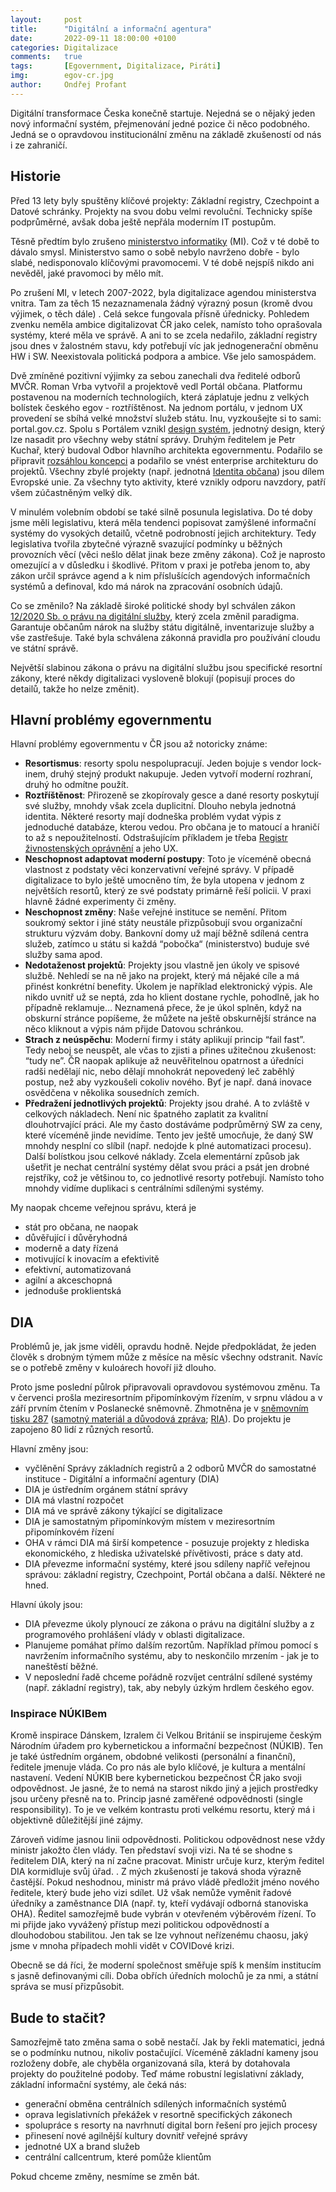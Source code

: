 ```yaml
---
layout:     post
title:      "Digitální a informační agentura"
date:       2022-09-11 18:00:00 +0100
categories: Digitalizace
comments:   true
tags:       [Egovernment, Digitalizace, Piráti]
img:        egov-cr.jpg
author:     Ondřej Profant
---
```


Digitální transformace Česka konečně startuje. Nejedná se o nějaký jeden nový informační systém, přejmenování jedné pozice či něco podobného. Jedná se o opravdovou institucionální změnu na základě zkušeností od nás i ze zahraničí.

<!--more-->



## Historie

Před 13 lety byly spuštěny klíčové projekty: Základní registry, Czechpoint a Datové schránky. Projekty na svou dobu velmi revoluční. Technicky spíše podprůměrné, avšak doba ještě nepřála moderním IT postupům.

Těsně předtím bylo zrušeno [ministerstvo informatiky](https://cs.wikipedia.org/wiki/Ministerstvo_informatiky_%C4%8Cesk%C3%A9_republiky) (MI). Což v té době to dávalo smysl. Ministerstvo samo o sobě nebylo navrženo dobře - bylo slabé, nedisponovalo klíčovými pravomocemi. V té době nejspíš nikdo ani nevěděl, jaké pravomoci by mělo mít.

Po zrušení MI, v letech 2007-2022, byla digitalizace agendou ministerstva vnitra. Tam za těch 15 nezaznamenala žádný výrazný posun (kromě dvou výjimek, o těch dále) . Celá sekce fungovala přísně úřednicky. Pohledem zvenku neměla ambice digitalizovat ČR jako celek, namísto toho oprašovala systémy, které měla ve správě. A ani to se zcela nedařilo, základní registry jsou dnes v žalostném stavu, kdy potřebují víc jak jednogenerační obměnu HW i SW. Neexistovala politická podpora a ambice. Vše jelo samospádem.

Dvě zmíněné pozitivní výjimky za sebou zanechali dva ředitelé odborů MVČR. Roman Vrba vytvořil a projektově vedl Portál občana. Platformu postavenou na moderních technologiích, která záplatuje jednu z velkých bolístek českého egov - roztříštěnost. Na jednom portálu, v jednom UX provedení se sbíhá velké množství služeb státu. Inu, vyzkoušejte si to sami: portal.gov.cz. Spolu s Portálem vznikl [design systém](https://designsystem.gov.cz/), jednotný design, který lze nasadit pro všechny weby státní správy. Druhým ředitelem je Petr Kuchař, který budoval Odbor hlavního architekta egovernmentu. Podařilo se připravit [rozsáhlou koncepci](https://archi.gov.cz/) a podařilo se vnést enterprise architekturu do projektů. Všechny zbylé projekty (např. jednotná [Identita občana](https://www.identitaobcana.cz)) jsou dílem Evropské unie. Za všechny tyto aktivity, které vznikly odporu navzdory, patří všem zúčastněným velký dík.

V minulém volebním období se také silně posunula legislativa. Do té doby jsme měli legislativu, která měla tendenci popisovat zamýšlené informační systémy do vysokých detailů, včetně podrobností jejich architektury. Tedy legislativa tvořila zbytečné výrazně svazující podmínky u běžných provozních věcí (věci nešlo dělat jinak beze změny zákona). Což je naprosto omezující a v důsledku i škodlivé. Přitom v praxi je potřeba jenom to, aby zákon určil správce agend a k nim příslušících agendových informačních systémů a definoval, kdo má nárok na zpracování osobních údajů.

Co se změnilo? Na základě široké politické shody byl schválen zákon [12/2020 Sb. o právu na digitální služby](https://www.zakonyprolidi.cz/cs/2020-12), který zcela změnil paradigma. Garantuje občanům nárok na služby státu digitálně, inventarizuje služby a vše zastřešuje. Také byla schválena zákonná pravidla pro používání cloudu ve státní správě.

Největší slabinou zákona o právu na digitální službu jsou specifické resortní zákony, které někdy digitalizaci vysloveně blokují (popisují proces do detailů, takže ho nelze změnit). 


## Hlavní problémy egovernmentu

Hlavní problémy egovernmentu v ČR jsou až notoricky známe:



* **Resortismus**: resorty spolu nespolupracují. Jeden bojuje s vendor lock-inem, druhý stejný produkt nakupuje. Jeden vytvoří moderní rozhraní, druhý ho odmítne použít.
* **Roztříštěnost**: Přirozeně se zkopírovaly gesce a dané resorty poskytují své služby, mnohdy však zcela duplicitní. Dlouho nebyla jednotná identita. Některé resorty mají dodneška problém vydat výpis z jednoduché databáze, kterou vedou. Pro občana je to matoucí a hraničí to až s nepoužitelností. Odstrašujícím příkladem je třeba [Registr živnostenských oprávnění](https://www.rzp.cz) a jeho UX.
* **Neschopnost adaptovat moderní postupy**: Toto je víceméně obecná vlastnost z podstaty věci konzervativní veřejné správy. V případě digitalizace to bylo ještě umocněno tím, že byla utopena v jednom z největších resortů, který ze své podstaty primárně řeší policii. V praxi hlavně žádné experimenty či změny.
* **Neschopnost změny**: Naše veřejné instituce se nemění. Přitom soukromý sektor i jiné státy neustále přizpůsobují svou organizační strukturu výzvám doby. Bankovní domy už mají běžně sdílená centra služeb, zatímco u státu si každá “pobočka“ (ministerstvo) buduje své služby sama apod.
* **Nedotaženost projektů**: Projekty jsou vlastně jen úkoly ve spisové službě. Nehledí se na ně jako na projekt, který má nějaké cíle a má přinést konkrétní benefity. Úkolem je například elektronický výpis. Ale nikdo uvnitř už se neptá, zda ho klient dostane rychle, pohodlně, jak ho případně reklamuje… Neznamená přece, že je úkol splněn, když na obskurní stránce popíšeme, že můžete na ještě obskurnější stránce na něco kliknout a výpis nám přijde Datovou schránkou.
* **Strach z neúspěchu**: Moderní firmy i státy aplikují princip “fail fast”. Tedy neboj se neuspět, ale včas to zjisti a přines užitečnou zkušenost: “tudy ne”. ČR naopak aplikuje až neuvěřitelnou opatrnost a úředníci radši nedělají nic, nebo dělají mnohokrát nepovedený leč zaběhlý postup, než aby vyzkoušeli cokoliv nového. Byť je např. daná inovace osvědčena v několika sousedních zemích.
* **Předražení jednotlivých projektů**: Projekty jsou drahé. A to zvláště v celkových nákladech. Není nic špatného zaplatit za kvalitní dlouhotrvající práci. Ale my často dostáváme podprůměrný SW za ceny, které víceméně jinde nevidíme. Tento jev ještě umocňuje, že daný SW mnohdy nesplní co slíbil (např. nedojde k plné automatizaci procesu). Další bolístkou jsou celkové náklady. Zcela elementární způsob jak ušetřit je nechat centrální systémy dělat svou práci a psát jen drobné rejstříky, což je většinou to, co jednotlivé resorty potřebují. Namísto toho mnohdy vidíme duplikaci s centrálními sdílenými systémy.

My naopak chceme veřejnou správu, která je



* stát pro občana, ne naopak
* důvěřující i důvěryhodná
* moderně a daty řízená
* motivující k inovacím a efektivitě
* efektivní, automatizovaná
* agilní a akceschopná
* jednoduše proklientská


## DIA

Problémů je, jak jsme viděli, opravdu hodně. Nejde předpokládat, že jeden člověk s drobným týmem může z měsíce na měsíc všechny odstranit. Navíc se o potřebě změny v kuloárech hovoří již dlouho.

Proto jsme poslední půlrok připravovali opravdovou systémovou změnu. Ta v červenci prošla meziresortním připomínkovým řízením, v srpnu vládou a v září prvním čtením v Poslanecké sněmovně. Zhmotněna je v [sněmovním tisku 287](https://www.psp.cz/sqw/historie.sqw?o=9&t=287) ([samotný materiál a důvodová zpráva](https://www.psp.cz/sqw/text/orig2.sqw?idd=215725); [RIA](https://www.psp.cz/sqw/text/orig2.sqw?idd=215727)). Do projektu je zapojeno 80 lidí z různých resortů.

Hlavní změny jsou:



* vyčlěnění Správy základních registrů a 2 odborů MVČR do samostatné instituce - Digitální a informační agentury (DIA)
* DIA je ústředním orgánem státní správy
* DIA má vlastní rozpočet
* DIA má ve správě zákony týkající se digitalizace
* DIA je samostatným připomínkovým místem v meziresortním připomínkovém řízení
* OHA v rámci DIA má širší kompetence - posuzuje projekty z hlediska ekonomického, z hlediska uživatelské přívětivosti, práce s daty atd.
* DIA převezme informační systémy, které jsou sdíleny napříč veřejnou správou: základní registry, Czechpoint, Portál občana a další. Některé ne hned.

Hlavní úkoly jsou:



* DIA převezme úkoly plynoucí ze zákona o právu na digitální služby a z programového prohlášení vlády v oblasti digitalizace.
* Planujeme pomáhat přímo dalším rezortům. Například přímou pomocí s navržením informačního systému, aby to neskončilo mrzením - jak je to naneštěstí běžné.
* V neposlední řadě chceme pořádně rozvíjet centrální sdílené systémy (např. základní registry), tak, aby nebyly úzkým hrdlem českého egov.


### Inspirace NÚKIBem

Kromě inspirace Dánskem, Izralem či Velkou Británií se inspirujeme českým Národním úřadem pro kybernetickou a informační bezpečnost (NÚKIB). Ten je také ústředním orgánem, obdobné velikosti (personální a finanční), ředitele jmenuje vláda. Co pro nás ale bylo klíčové, je kultura a mentální nastavení. Vedení NÚKIB bere kybernetickou bezpečnost ČR jako svoji odpovědnost. Je jasné, že to nemá na starost nikdo jiný a jejich prostředky jsou určeny přesně na to. Princip jasné zaměřené odpovědnosti (single responsibility). To je ve velkém kontrastu proti velkému resortu, který má i objektivně důležitější jiné zájmy.

Zároveň vidíme jasnou linii odpovědnosti. Politickou odpovědnost nese vždy ministr jakožto člen vlády. Ten představí svoji vizi. Na té se shodne s ředitelem DIA, který na ní začne pracovat. Ministr určuje kurz, kterým ředitel DIA kormidluje svůj úřad. . Z mých zkušeností je taková shoda výrazně častější. Pokud neshodnou, ministr má právo vládě předložit jméno nového ředitele, který bude jeho vizi sdílet. Už však nemůže vyměnit řadové úředníky a zaměstnance DIA (např. ty, kteří vydávají odborná stanoviska OHA). Ředitel samozřejmě bude vybrán v otevřeném výběrovém řízení. To mi přijde jako vyvážený přístup mezi politickou odpovědností a dlouhodobou stabilitou. Jen tak se lze vyhnout neřízenému chaosu, jaký jsme v mnoha případech mohli vidět v COVIDové krizi.

Obecně se dá říci, že moderní společnost směřuje spíš k menším institucím s jasně definovanými cíli. Doba obřích úředních molochů je za nmi, a státní správa se musí přizpůsobit.


## Bude to stačit?

Samozřejmě tato změna sama o sobě nestačí. Jak by řekli matematici, jedná se o podmínku nutnou, nikoliv postačující. Víceméně základní kameny jsou rozloženy dobře, ale chyběla organizovaná síla, která by dotahovala projekty do použitelné podoby. Teď máme robustní legislativní základy, základní informační systémy, ale čeká nás:



* generační obměna centrálních sdílených informačních systémů
* oprava legislativních překážek v resortně specifických zákonech
* spolupráce s resorty na navrhnutí digital born řešení pro jejich procesy
* přinesení nové agilnější kultury dovnitř veřejné správy
* jednotné UX a brand služeb
* centrální callcentrum, které pomůže klientům

Pokud chceme změny, nesmíme se změn bát.


[Post na FB]: https://www.facebook.com/ondrej.pirat.profant/posts/pfbid0rgxX8jz6RTuWPUcC1zk6rjgbseA3HkRUWHk4euGim5592cFbtuADwswuvF5YeS9Al
[1. tiskovka]: https://www.vlada.cz/cz/media-centrum/aktualne/ivan-bartos-zahajil-reorganizaci-digitalizace-statni-spravy--expertni-centrum-bude-udavat-technologicky-smer-a-zlepsi-kulturu-rizeni-digitalizace-198317/
[2. tiskovka]: https://www.vlada.cz/cz/media-centrum/aktualne/zakon-o-vzniku-dia-prosel-snemovnou-v-1--cteni--je-to-zasadni-krok-pro-odstartovani-digitalni-transformace-verejne-spravy--rika-vicepremier-bartos-198912/
